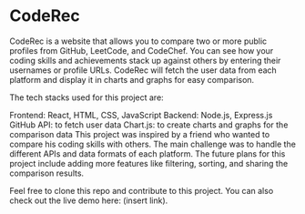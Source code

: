 # CodeRec

CodeRec is a website that allows you to compare two or more public profiles from GitHub, LeetCode, and CodeChef. You can see how your coding skills and achievements stack up against others by entering their usernames or profile URLs. CodeRec will fetch the user data from each platform and display it in charts and graphs for easy comparison.

The tech stacks used for this project are:

Frontend: React, HTML, CSS, JavaScript
Backend: Node.js, Express.js
GitHub API: to fetch user data
Chart.js: to create charts and graphs for the comparison data
This project was inspired by a friend who wanted to compare his coding skills with others. The main challenge was to handle the different APIs and data formats of each platform. The future plans for this project include adding more features like filtering, sorting, and sharing the comparison results.

Feel free to clone this repo and contribute to this project. You can also check out the live demo here: (insert link).

